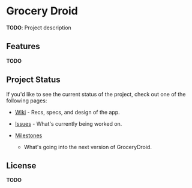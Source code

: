 # Grocery Droid

**TODO**: Project description

## Features

**TODO**

## Project Status

If you'd like to see the current status of the project, check out one of the
following pages:

* [Wiki](https://github.com/AndroidCourseMaterial/GroceryDroid/wiki) - Recs,
  specs, and design of the app.

* [Issues](https://github.com/AndroidCourseMaterial/GroceryDroid/issues) -
  What's currently being worked on.

* [Milestones](https://github.com/AndroidCourseMaterial/GroceryDroid/issues/milestones)
  - What's going into the next version of GroceryDroid.

## License

**TODO**
